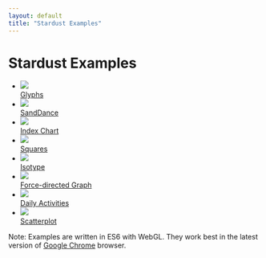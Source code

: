 ```yaml
---
layout: default
title: "Stardust Examples"
---
```


Stardust Examples
====

<ul class="examples group">
    <li><a href="{{base}}/examples/glyphs"><img src="{{base}}/examples/glyphs/preview_small.png" /><div class="overlay"><span>Glyphs</span></div></a></li>
    <li><a href="{{base}}/examples/sanddance"><img src="{{base}}/examples/sanddance/preview_small.png" /><div class="overlay"><span>SandDance</span></div></a></li>
    <li><a href="{{base}}/examples/index-chart"><img src="{{base}}/examples/index-chart/preview_small.png" /><div class="overlay"><span>Index Chart</span></div></a></li>
    <li><a href="{{base}}/examples/squares"><img src="{{base}}/examples/squares/preview_small.png" /><div class="overlay"><span>Squares</span></div></a></li>
    <li><a href="{{base}}/examples/isotype"><img src="{{base}}/examples/isotype/preview_small.png" /><div class="overlay"><span>Isotype</span></div></a></li>
    <li><a href="{{base}}/examples/graph"><img src="{{base}}/examples/graph/preview_small.png" /><div class="overlay"><span>Force-directed Graph</span></div></a></li>
    <li><a href="{{base}}/examples/daily-activities"><img src="{{base}}/examples/daily-activities/preview_small.png" /><div class="overlay"><span>Daily Activities</span></div></a></li>
    <li><a href="{{base}}/examples/scatterplot"><img src="{{base}}/examples/scatterplot/preview_small.png" /><div class="overlay"><span>Scatterplot</span></div></a></li>
</ul>


Note: Examples are written in ES6 with WebGL. They work best in the latest version of [Google Chrome](https://www.google.com/chrome/) browser.
